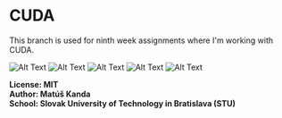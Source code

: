 # CUDA
This branch is used for ninth week assignments where I'm working with CUDA.

![Alt Text](https://c.tenor.com/sUbHakwftcYAAAAC/no-time-busy.gif)
![Alt Text](https://c.tenor.com/0jH2Zt5qDBQAAAAC/no-time-tom-cruise.gif)
![Alt Text](https://c.tenor.com/ooLEeSSyMdgAAAAd/mr-bean-checking-time.gif)
![Alt Text](https://c.tenor.com/CH9NsyOEtmUAAAAC/no-time-busy.gif)
![Alt Text](https://c.tenor.com/CSTiZXiZri4AAAAd/i-dont-have-the-time-no-time.gif)



**License: MIT\
Author: Matúš Kanda\
School: Slovak University of Technology in Bratislava (STU)**

